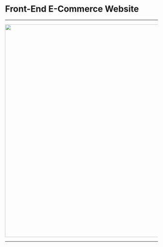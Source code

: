 
# Front-End E-Commerce Website

---

<img src="https://user-images.githubusercontent.com/98761689/169636343-304635d1-e15f-4bc0-b015-7c117e79d02a.png" alt="" width="700">


---

